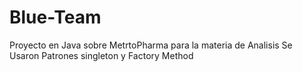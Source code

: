 # Blue-Team
Proyecto en Java sobre MetrtoPharma para la materia de Analisis
Se Usaron Patrones singleton y Factory Method
